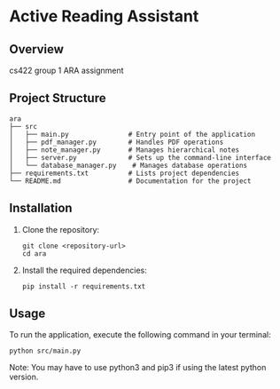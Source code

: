 # Active Reading Assistant

## Overview
cs422 group 1 ARA assignment

## Project Structure
```
ara
├── src
│   ├── main.py               # Entry point of the application
│   ├── pdf_manager.py        # Handles PDF operations
│   ├── note_manager.py       # Manages hierarchical notes
│   ├── server.py             # Sets up the command-line interface
│   └── database_manager.py    # Manages database operations
├── requirements.txt          # Lists project dependencies
└── README.md                 # Documentation for the project
```

## Installation
1. Clone the repository:
   ```
   git clone <repository-url>
   cd ara
   ```

2. Install the required dependencies:
   ```
   pip install -r requirements.txt
   ```

## Usage
To run the application, execute the following command in your terminal:
```
python src/main.py
```

Note: You may have to use python3 and pip3 if using the latest python version.